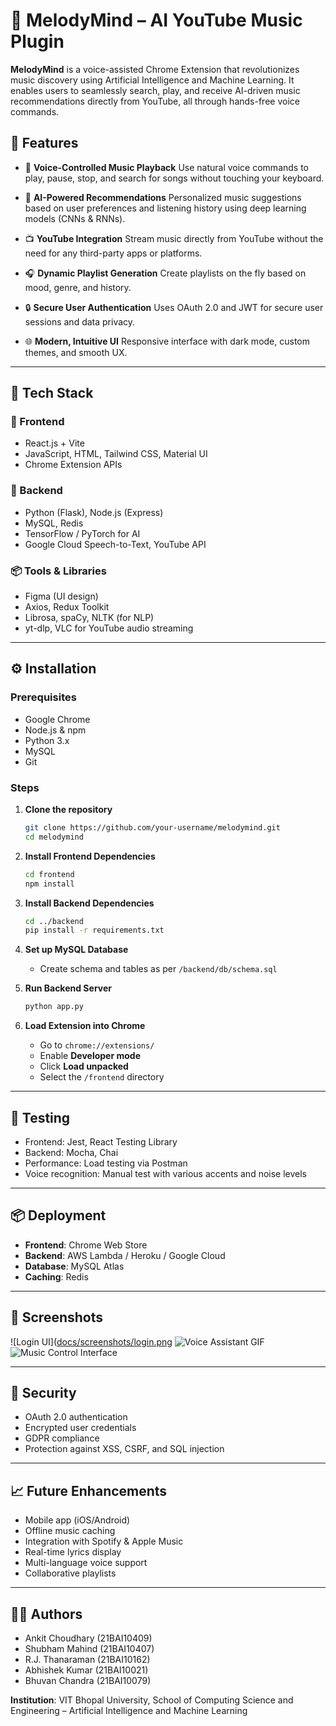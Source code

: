 # 🎵 MelodyMind – AI YouTube Music Plugin

**MelodyMind** is a voice-assisted Chrome Extension that revolutionizes music discovery using Artificial Intelligence and Machine Learning. It enables users to seamlessly search, play, and receive AI-driven music recommendations directly from YouTube, all through hands-free voice commands.

## 🚀 Features

* 🎤 **Voice-Controlled Music Playback**
  Use natural voice commands to play, pause, stop, and search for songs without touching your keyboard.

* 🧠 **AI-Powered Recommendations**
  Personalized music suggestions based on user preferences and listening history using deep learning models (CNNs & RNNs).

* 📺 **YouTube Integration**
  Stream music directly from YouTube without the need for any third-party apps or platforms.

* 🎧 **Dynamic Playlist Generation**
  Create playlists on the fly based on mood, genre, and history.

* 🔒 **Secure User Authentication**
  Uses OAuth 2.0 and JWT for secure user sessions and data privacy.

* 🌐 **Modern, Intuitive UI**
  Responsive interface with dark mode, custom themes, and smooth UX.

---

## 🧠 Tech Stack

### 🎯 Frontend

* React.js + Vite
* JavaScript, HTML, Tailwind CSS, Material UI
* Chrome Extension APIs

### 🧠 Backend

* Python (Flask), Node.js (Express)
* MySQL, Redis
* TensorFlow / PyTorch for AI
* Google Cloud Speech-to-Text, YouTube API

### 📦 Tools & Libraries

* Figma (UI design)
* Axios, Redux Toolkit
* Librosa, spaCy, NLTK (for NLP)
* yt-dlp, VLC for YouTube audio streaming

---

## ⚙️ Installation

### Prerequisites

* Google Chrome
* Node.js & npm
* Python 3.x
* MySQL
* Git

### Steps

1. **Clone the repository**

   ```bash
   git clone https://github.com/your-username/melodymind.git
   cd melodymind
   ```

2. **Install Frontend Dependencies**

   ```bash
   cd frontend
   npm install
   ```

3. **Install Backend Dependencies**

   ```bash
   cd ../backend
   pip install -r requirements.txt
   ```

4. **Set up MySQL Database**

   * Create schema and tables as per `/backend/db/schema.sql`

5. **Run Backend Server**

   ```bash
   python app.py
   ```

6. **Load Extension into Chrome**

   * Go to `chrome://extensions/`
   * Enable **Developer mode**
   * Click **Load unpacked**
   * Select the `/frontend` directory

---

## 🧪 Testing

* Frontend: Jest, React Testing Library
* Backend: Mocha, Chai
* Performance: Load testing via Postman
* Voice recognition: Manual test with various accents and noise levels

---

## 📦 Deployment

* **Frontend**: Chrome Web Store
* **Backend**: AWS Lambda / Heroku / Google Cloud
* **Database**: MySQL Atlas
* **Caching**: Redis

---

## 📸 Screenshots

![Login UI]([docs/screenshots/login.png](https://github.com/SRM27-code/MelodyMind-AI-YouTube-Music-Plugin/blob/main/Screenshots/Screenshot%202025-02-02%20220441.png)
![Voice Assistant GIF](docs/screenshots/voice.gif)
![Music Control Interface](docs/screenshots/player.png)

---

## 🔐 Security

* OAuth 2.0 authentication
* Encrypted user credentials
* GDPR compliance
* Protection against XSS, CSRF, and SQL injection

---

## 📈 Future Enhancements

* Mobile app (iOS/Android)
* Offline music caching
* Integration with Spotify & Apple Music
* Real-time lyrics display
* Multi-language voice support
* Collaborative playlists

---

## 👨‍💻 Authors

* Ankit Choudhary (21BAI10409)
* Shubham Mahind (21BAI10407)
* R.J. Thanaraman (21BAI10162)
* Abhishek Kumar (21BAI10021)
* Bhuvan Chandra (21BAI10079)

**Institution**: VIT Bhopal University, School of Computing Science and Engineering – Artificial Intelligence and Machine Learning
